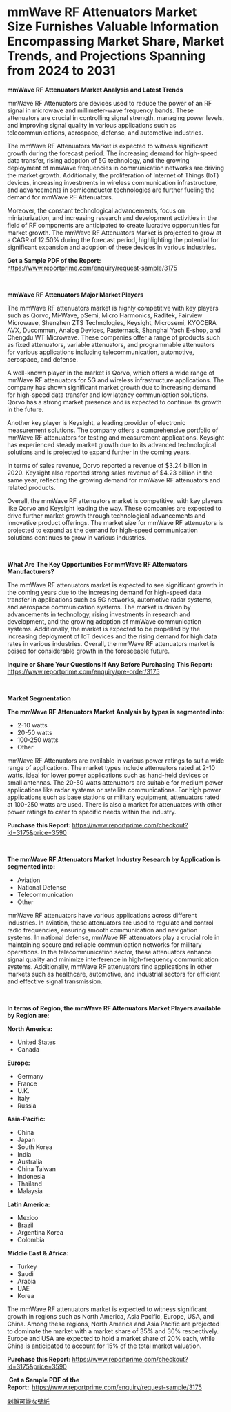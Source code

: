 <p><h1>mmWave RF Attenuators Market Size Furnishes Valuable Information Encompassing Market Share, Market Trends, and Projections Spanning from 2024 to 2031</h1></p><p><strong>mmWave RF Attenuators Market Analysis and Latest Trends</strong></p>
<p><p>mmWave RF Attenuators are devices used to reduce the power of an RF signal in microwave and millimeter-wave frequency bands. These attenuators are crucial in controlling signal strength, managing power levels, and improving signal quality in various applications such as telecommunications, aerospace, defense, and automotive industries.</p><p>The mmWave RF Attenuators Market is expected to witness significant growth during the forecast period. The increasing demand for high-speed data transfer, rising adoption of 5G technology, and the growing deployment of mmWave frequencies in communication networks are driving the market growth. Additionally, the proliferation of Internet of Things (IoT) devices, increasing investments in wireless communication infrastructure, and advancements in semiconductor technologies are further fueling the demand for mmWave RF Attenuators.</p><p>Moreover, the constant technological advancements, focus on miniaturization, and increasing research and development activities in the field of RF components are anticipated to create lucrative opportunities for market growth. The mmWave RF Attenuators Market is projected to grow at a CAGR of 12.50% during the forecast period, highlighting the potential for significant expansion and adoption of these devices in various industries.</p></p>
<p><strong>Get a Sample PDF of the Report:&nbsp;</strong> <a href="https://www.reportprime.com/enquiry/request-sample/3175">https://www.reportprime.com/enquiry/request-sample/3175</a></p>
<p>&nbsp;</p>
<p><strong>mmWave RF Attenuators Major Market Players</strong></p>
<p><p>The mmWave RF attenuators market is highly competitive with key players such as Qorvo, Mi-Wave, pSemi, Micro Harmonics, Raditek, Fairview Microwave, Shenzhen ZTS Technologies, Keysight, Microsemi, KYOCERA AVX, Ducommun, Analog Devices, Pasternack, Shanghai Yach E-shop, and Chengdu WT Microwave. These companies offer a range of products such as fixed attenuators, variable attenuators, and programmable attenuators for various applications including telecommunication, automotive, aerospace, and defense.</p><p>A well-known player in the market is Qorvo, which offers a wide range of mmWave RF attenuators for 5G and wireless infrastructure applications. The company has shown significant market growth due to increasing demand for high-speed data transfer and low latency communication solutions. Qorvo has a strong market presence and is expected to continue its growth in the future.</p><p>Another key player is Keysight, a leading provider of electronic measurement solutions. The company offers a comprehensive portfolio of mmWave RF attenuators for testing and measurement applications. Keysight has experienced steady market growth due to its advanced technological solutions and is projected to expand further in the coming years.</p><p>In terms of sales revenue, Qorvo reported a revenue of $3.24 billion in 2020. Keysight also reported strong sales revenue of $4.23 billion in the same year, reflecting the growing demand for mmWave RF attenuators and related products.</p><p>Overall, the mmWave RF attenuators market is competitive, with key players like Qorvo and Keysight leading the way. These companies are expected to drive further market growth through technological advancements and innovative product offerings. The market size for mmWave RF attenuators is projected to expand as the demand for high-speed communication solutions continues to grow in various industries.</p></p>
<p>&nbsp;</p>
<p><strong>What Are The Key Opportunities For mmWave RF Attenuators Manufacturers?</strong></p>
<p><p>The mmWave RF attenuators market is expected to see significant growth in the coming years due to the increasing demand for high-speed data transfer in applications such as 5G networks, automotive radar systems, and aerospace communication systems. The market is driven by advancements in technology, rising investments in research and development, and the growing adoption of mmWave communication systems. Additionally, the market is expected to be propelled by the increasing deployment of IoT devices and the rising demand for high data rates in various industries. Overall, the mmWave RF attenuators market is poised for considerable growth in the foreseeable future.</p></p>
<p><strong>Inquire or Share Your Questions If Any Before Purchasing This Report:</strong> <a href="https://www.reportprime.com/enquiry/pre-order/3175">https://www.reportprime.com/enquiry/pre-order/3175</a></p>
<p>&nbsp;</p>
<p><strong>Market Segmentation</strong></p>
<p><strong>The mmWave RF Attenuators Market Analysis by types is segmented into:</strong></p>
<p><ul><li>2-10 watts</li><li>20-50 watts</li><li>100-250 watts</li><li>Other</li></ul></p>
<p><p>mmWave RF Attenuators are available in various power ratings to suit a wide range of applications. The market types include attenuators rated at 2-10 watts, ideal for lower power applications such as hand-held devices or small antennas. The 20-50 watts attenuators are suitable for medium power applications like radar systems or satellite communications. For high power applications such as base stations or military equipment, attenuators rated at 100-250 watts are used. There is also a market for attenuators with other power ratings to cater to specific needs within the industry.</p></p>
<p><strong>Purchase this Report:&nbsp;</strong><a href="https://www.reportprime.com/checkout?id=3175&price=3590">https://www.reportprime.com/checkout?id=3175&price=3590</a></p>
<p>&nbsp;</p>
<p><strong>The mmWave RF Attenuators Market Industry Research by Application is segmented into:</strong></p>
<p><ul><li>Aviation</li><li>National Defense</li><li>Telecommunication</li><li>Other</li></ul></p>
<p><p>mmWave RF attenuators have various applications across different industries. In aviation, these attenuators are used to regulate and control radio frequencies, ensuring smooth communication and navigation systems. In national defense, mmWave RF attenuators play a crucial role in maintaining secure and reliable communication networks for military operations. In the telecommunication sector, these attenuators enhance signal quality and minimize interference in high-frequency communication systems. Additionally, mmWave RF attenuators find applications in other markets such as healthcare, automotive, and industrial sectors for efficient and effective signal transmission.</p></p>
<p>&nbsp;</p>
<p><strong>In terms of Region, the mmWave RF Attenuators Market Players available by Region are:</strong></p>
<p>
    <p> <strong> North America: </strong>
        <ul>
            <li>United States</li>
            <li>Canada</li>
        </ul>
        </p> 
    <p> <strong> Europe: </strong>
        <ul>
            <li>Germany</li>
            <li>France</li>
            <li>U.K.</li>
            <li>Italy</li>
            <li>Russia</li>
        </ul>
        </p> 
    <p> <strong> Asia-Pacific: </strong>
        <ul>
            <li>China</li>
            <li>Japan</li>
            <li>South Korea</li>
            <li>India</li>
            <li>Australia</li>
            <li>China Taiwan</li>
            <li>Indonesia</li>
            <li>Thailand</li>
            <li>Malaysia</li>
        </ul>
        </p> 
    <p> <strong> Latin America: </strong>
        <ul>
            <li>Mexico</li>
            <li>Brazil</li>
            <li>Argentina Korea</li>
            <li>Colombia</li>
        </ul>
        </p> 
    <p> <strong> Middle East & Africa: </strong>
        <ul>
            <li>Turkey</li>
            <li>Saudi</li>
            <li>Arabia</li>
            <li>UAE</li>
            <li>Korea</li>
        </ul>
    </p>
    </p>
<p><p>The mmWave RF attenuators market is expected to witness significant growth in regions such as North America, Asia Pacific, Europe, USA, and China. Among these regions, North America and Asia Pacific are projected to dominate the market with a market share of 35% and 30% respectively. Europe and USA are expected to hold a market share of 20% each, while China is anticipated to account for 15% of the total market valuation.</p></p>
<p><strong>Purchase this Report: </strong><a href="https://www.reportprime.com/checkout?id=3175&price=3590">https://www.reportprime.com/checkout?id=3175&price=3590</a></p>
<p>&nbsp;<strong>Get a Sample PDF of the Report:&nbsp;&nbsp;</strong><a href="https://www.reportprime.com/enquiry/request-sample/3175">https://www.reportprime.com/enquiry/request-sample/3175</a></p>
<p><strong></strong></p>
<p><p><a href="https://github.com/nemesis2824/Market-Research-Report-List-1/blob/main/426954713273.md">剥離可能な壁紙</a></p></p>